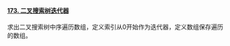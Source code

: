 #### [173. 二叉搜索树迭代器](https://leetcode.cn/problems/binary-search-tree-iterator/)

求出二叉搜索树中序遍历数组，定义索引从0开始作为迭代器，定义数组保存遍历的数组。